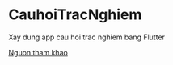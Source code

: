 # CauhoiTracNghiem
Xay dung app cau hoi trac nghiem bang Flutter


[Nguon tham khao](https://www.geeksforgeeks.org/basic-quiz-app-in-flutter-api/)
